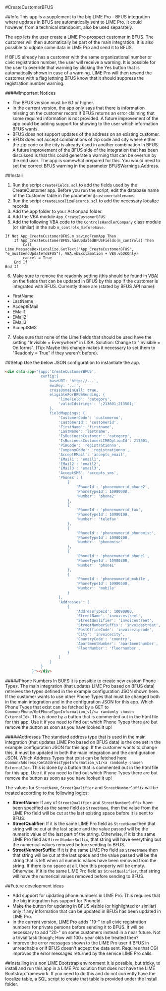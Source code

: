 #CreateCustomerBFUS

##Info
This app is a supplement to the big LIME Pro - BFUS integration where updates in BFUS are automatically sent to LIME Pro. It could however, from a technical standpoint, also be used separately.

The app lets the user create a LIME Pro prospect customer in BFUS. The customer will then automatically be part of the main integration. It is also possible to udpate some data in LIME Pro and send it to BFUS.

If BFUS already has a customer with the same organizational number or civic registration number, the user will receive a warning. It is possible for the user to override that warning by clicking the Yes button that is automatically shown in case of a warning. LIME Pro will then resend the customer with a flag lettning BFUS know that it should suppress the registration number warning.

#####Important Notices
* The BFUS version must be 6.1 or higher.
* In the current version, the app only says that there is information missing on the customer record if BFUS returns an error claiming that some required information is not provided. A future improvement of the app could be adding support for showing to the user which information BFUS wants.
* BFUS does not support updates of the address on an existing customer.
* BFUS does not accept combinations of zip code and city where either the zip code or the city is already used in another combination in BFUS. A future improvement of the BFUS side of the integration that has been discussed is that this could generate a warning that can be overrun by the end user. The app is somewhat prepared for this. You would need to set the correct BFUS warning in the parameter BFUSWarnings.Address.

##Install
1. Run the script `createFields.sql` to add the fields used by the CreateCustomer app. Before you run the script, edit the database name of the Customer table in the parameter `@customertablename`.
2. Run the script `createLocalizeRecords.sql` to add the necessary localize records.
3. Add the app folder to your Actionpad folder.
4. Add the VBA module `App_CreateCustomerBFUS`.
5. Add the following VBA code to the `ControlsHandlerCompany` class module (or similar) in the sub `m_controls_BeforeSave`.

```vba
If Not App_CreateCustomerBFUS.m_savingFromApp Then
    If App_CreateCustomerBFUS.hasUpdatedBFUSFields(m_controls) Then
        Call Lime.MessageBox(Localize.GetText("App_CreateCustomerBFUS", "e_mustSendUpdateToBFUS"), VBA.vbExclamation + VBA.vbOKOnly)
        cancel = True
    End If
End If
```

6. Make sure to remove the readonly setting (this should be found in VBA) on the fields that can be updated in BFUS by this app if the customer is integrated with BFUS. Currently these are (stated by BFUS API name):

* FirstName
* LastName
* AcceptEMail
* EMail1
* EMail2
* EMail3
* AcceptSMS

7. Make sure that none of the Lime fields that should be used have the setting "Invisible = Everywhere" in LISA. Solution: Change to "Invisible = On forms". (Tip: Maybe this change makes it necessary to set them to "Readonly = True" if they weren't before).


##Setup
Use the below JSON configuration to instantiate the app.
```html
<div data-app="{app:'CreateCustomerBFUS',
				config:{
					baseURI: 'http://...',
					ewiKey: '...',
					crossDomainCall: true,
					eligibleForBFUSSending: {
						'limeField': 'category',
						'validIdstrings': ';213601;213501;'
					},
					fieldMappings: {
						'CustomerCode': 'customerno',
						'CustomerId': 'customerid',
						'FirstName': 'firstname',
						'LastName': 'lastname',	
						'IsBusinessCustomer': 'category',
						'IsBusinessCustomerLIMEOptionId': 213601,
						'PinCode': 'registrationno',
						'CompanyCode': 'registrationno',
						'AcceptEMail': 'accepts_email',
						'EMail1': 'email1',
						'EMail2': 'email2',
						'EMail3': 'email3',
						'AcceptSMS': 'accepts_sms',
						'Phones': [
							{
								'PhoneId': 'phonenumerid_phone2',
								'PhoneTypeId': 10980000,
								'Number': 'phone2'
							},
							{
								'PhoneId': 'phonenumerid_fax',
								'PhoneTypeId': 10980100,
								'Number': 'telefax'
							},
							{
								'PhoneId': 'phonenumerid_phonemisc',
								'PhoneTypeId': 10980200,
								'Number': 'phonemisc'
							},
							{
								'PhoneId': 'phonenumerid_phone1',
								'PhoneTypeId': 10980300,
								'Number': 'phone1'
							},
							{
								'PhoneId': 'phonenumerid_mobile',
								'PhoneTypeId': 10980500,
								'Number': 'mobile'
							}
						],
						'Addresses': [
							{
								'AddressTypeId': 10090000,
								'StreetName': 'invoicestreet',
								'StreetQualifier': 'invoicestreet',
								'StreetNumberSuffix': 'invoicestreet',
								'PostOfficeCode': 'invoicezipcode',
								'City': 'invoicecity',
								'CountryCode': 'country',
								'ApartmentNumber': 'apartmentnumber',
								'FloorNumber': 'floornumber',
							}
						]
					}
				}
			}"></div>
```

#####Phone Numbers
In BUFS it is possible to create new custom Phone Types. The main integration (that updates LIME Pro based on BFUS data) retreives the types defined in the example configuration JSON shown here. If the customer wants to use other Phone Types that must be changed both in the main integration and in the configuration JSON for this app. Which Phone Types that exist can be fetched by a GET to `Common/Phone/GetPhoneTypeInformation_v1/<a randomly chosen ExternalId>`. This is done by a button that is commented out in the html file for this app. Use it if you need to find out which Phone Types there are but remove the button as soon as you have looked it up!

#####Addresses
The standard address type that is used in the main integration (that updates LIME Pro based on BFUS data) is the one set in the example configuration JSON for this app. If the customer wants to change this, it must be updated in both the main integration and the configuration JSON. Which Address Types that exist can be fetched here `Common/Address/GetAddressTypeInformation_v1/<a randomly chosen ExternalId>`. This is done by a button that is commented out in the html file for this app. Use it if you need to find out which Phone Types there are but remove the button as soon as you have looked it up!

The values for `StreetName`, `StreetQualifier` and `StreetNumberSuffix` will be treated according to the following logics:
* **StreetName**: If any of `StreetQualifier` and `StreetNumberSuffix` have been specified as the same field as `StreetName`, then the value from the LIME Pro field will be cut at the last existing space before it is sent to BFUS.
* **StreetQualifier**: If it is the same LIME Pro field as `StreetName` then that string will be cut at the last space and the value passed will be the numeric value of the last part of the string. Otherwise, if it is the same LIME Pro field as `StreetNumberSuffix`, that string will have everything but the numerical values removed before sending to BFUS.
* **StreetNumberSuffix**: If it is the same LIME Pro field as `StreetName` then that string will be cut at the last space and the value passed will be the string that is left when all numeric values have been removed from the string. If there is no space at all, then this property will be empty. Otherwise, if it is the same LIME Pro field as `StreetQualifier`, that string will have the numerical values removed before sending to BFUS.


##Future development ideas
* Add support for updating phone numbers in LIME Pro. This requires that the big integration has support for PhoneId.
* Make the button for updating in BFUS visible (or highlighted or similar) only if any information that can be updated in BFUS has been updated in LIME Pro.
* In the current version, LIME Pro adds "19-" to all civic registration numbers for private persons before sending it to BFUS. It will be necessary to add "20-" on some customers instead in a near future. Not a trivial task though; How will 100+ year olds be treated then?
* Improve the error messages shown to the LIME Pro user if BFUS in unreachable or if BFUS doesn't accept the data sent. Requires that CGI improves the error messages returned by the service LIME Pro calls.

##Installing in a non LIME Bootstrap environment
It is possible, but tricky, to install and run this app in a LIME Pro solution that does not have the LIME Bootstrap framework. If you need to do this and do not currently have the localize table, a SQL script to create that table is provided under the Install folder.